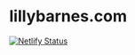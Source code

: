 # lillybarnes.com

[![Netlify Status](https://api.netlify.com/api/v1/badges/a066c473-dc44-408e-a581-fbb296d889be/deploy-status)](https://app.netlify.com/sites/gracious-poitras-835115/deploys)
